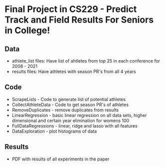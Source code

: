 # Final Project in CS229 - Predict Track and Field Results For Seniors in College!
## Data
* athlete_list files: Have list of ahtletes from top 25 in each conference for 2008 - 2021
* results files: Have athletes with season PR's from all 4 years

## Code
* ScrapeLists - Code to generate list of potential athletes
* CollectAthleteData - Code to get season PR's of athletes
* RemoveDuplicates - remove duplicates from results
* LinearRegression - basic linear regression on all data sets, higher dimensional and certain year elimination for womens 100
* FullDataRegressions - linear, ridge and lasso with all features
* DataExploration - plot histograms of data

## Results
* PDF with results of all experiments in the paper
